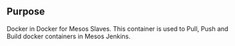 ## Purpose
Docker in Docker for Mesos Slaves. This container is used to Pull, Push and Build docker containers in Mesos Jenkins.
